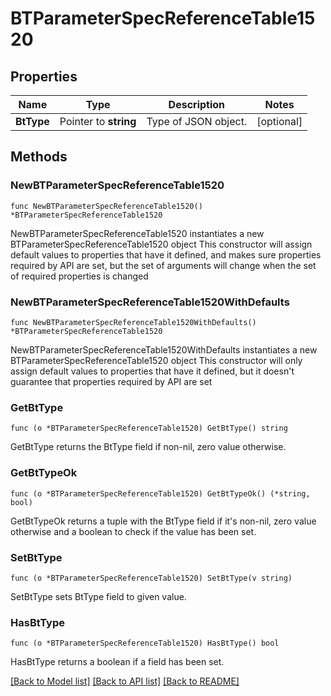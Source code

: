 # BTParameterSpecReferenceTable1520

## Properties

Name | Type | Description | Notes
------------ | ------------- | ------------- | -------------
**BtType** | Pointer to **string** | Type of JSON object. | [optional] 

## Methods

### NewBTParameterSpecReferenceTable1520

`func NewBTParameterSpecReferenceTable1520() *BTParameterSpecReferenceTable1520`

NewBTParameterSpecReferenceTable1520 instantiates a new BTParameterSpecReferenceTable1520 object
This constructor will assign default values to properties that have it defined,
and makes sure properties required by API are set, but the set of arguments
will change when the set of required properties is changed

### NewBTParameterSpecReferenceTable1520WithDefaults

`func NewBTParameterSpecReferenceTable1520WithDefaults() *BTParameterSpecReferenceTable1520`

NewBTParameterSpecReferenceTable1520WithDefaults instantiates a new BTParameterSpecReferenceTable1520 object
This constructor will only assign default values to properties that have it defined,
but it doesn't guarantee that properties required by API are set

### GetBtType

`func (o *BTParameterSpecReferenceTable1520) GetBtType() string`

GetBtType returns the BtType field if non-nil, zero value otherwise.

### GetBtTypeOk

`func (o *BTParameterSpecReferenceTable1520) GetBtTypeOk() (*string, bool)`

GetBtTypeOk returns a tuple with the BtType field if it's non-nil, zero value otherwise
and a boolean to check if the value has been set.

### SetBtType

`func (o *BTParameterSpecReferenceTable1520) SetBtType(v string)`

SetBtType sets BtType field to given value.

### HasBtType

`func (o *BTParameterSpecReferenceTable1520) HasBtType() bool`

HasBtType returns a boolean if a field has been set.


[[Back to Model list]](../README.md#documentation-for-models) [[Back to API list]](../README.md#documentation-for-api-endpoints) [[Back to README]](../README.md)


